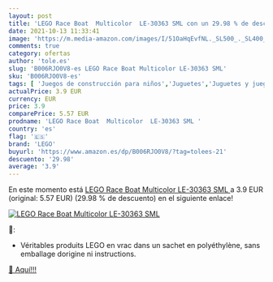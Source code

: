 ```yaml
---
layout: post
title: 'LEGO Race Boat  Multicolor  LE-30363 SML con un 29.98 % de descuento'
date: 2021-10-13 11:33:41
image: 'https://m.media-amazon.com/images/I/51OaHqEvfNL._SL500_._SL400_.jpg'
comments: true
category: ofertas
author: 'tole.es'
slug: 'B006RJO0V8-es LEGO Race Boat Multicolor LE-30363 SML'
sku: 'B006RJO0V8-es'
tags: [ 'Juegos de construcción para niños','Juguetes','Juguetes y juegos','lego', ]
actualPrice: 3.9 EUR
currency: EUR
price: 3.9
comparePrice: 5.57 EUR
prodname: 'LEGO Race Boat  Multicolor  LE-30363 SML '
country: 'es'
flag: '🇪🇸'
brand: 'LEGO'
buyurl: 'https://www.amazon.es/dp/B006RJO0V8/?tag=tolees-21'
descuento: '29.98'
average: '3.9'
---
```


En este momento está [LEGO Race Boat  Multicolor  LE-30363 SML ](https://www.amazon.es/dp/B006RJO0V8/?tag=tolees-21) a 3.9 EUR (original: 5.57 EUR) (29.98 %  de descuento) en el siguiente enlace!

[![LEGO Race Boat  Multicolor  LE-30363 SML](https://m.media-amazon.com/images/I/51OaHqEvfNL._SL500_._SL400_.jpg)](https://www.amazon.es/dp/B006RJO0V8/?tag=tolees-21)

🔎:

- Véritables produits LEGO en vrac dans un sachet en polyéthylène, sans emballage dorigine ni instructions.

[🛒 Aquí!!!](https://www.amazon.es/dp/B006RJO0V8/?tag=tolees-21)
